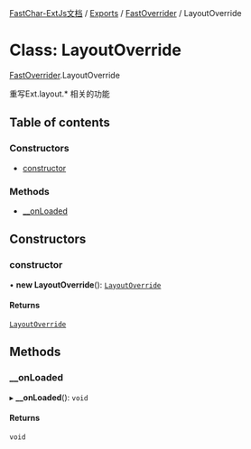 [FastChar-ExtJs文档](../README.md) / [Exports](../modules.md) / [FastOverrider](../modules/FastOverrider.md) / LayoutOverride

# Class: LayoutOverride

[FastOverrider](../modules/FastOverrider.md).LayoutOverride

重写Ext.layout.* 相关的功能

## Table of contents

### Constructors

- [constructor](FastOverrider.LayoutOverride.md#constructor)

### Methods

- [\_\_onLoaded](FastOverrider.LayoutOverride.md#__onloaded)

## Constructors

### constructor

• **new LayoutOverride**(): [`LayoutOverride`](FastOverrider.LayoutOverride.md)

#### Returns

[`LayoutOverride`](FastOverrider.LayoutOverride.md)

## Methods

### \_\_onLoaded

▸ **__onLoaded**(): `void`

#### Returns

`void`
